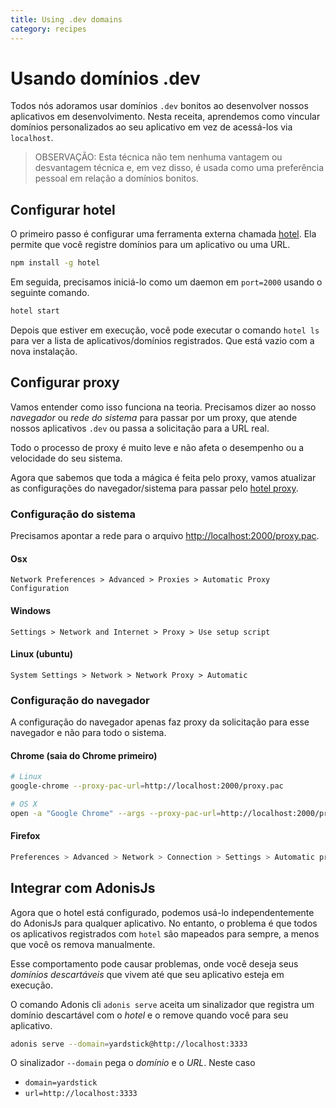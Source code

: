 ```yaml
---
title: Using .dev domains
category: recipes
---
```


# Usando domínios .dev

Todos nós adoramos usar domínios `.dev` bonitos ao desenvolver nossos aplicativos em desenvolvimento. Nesta receita, aprendemos como vincular domínios personalizados ao seu aplicativo em vez de acessá-los via `localhost`.

> OBSERVAÇÃO: Esta técnica não tem nenhuma vantagem ou desvantagem técnica e, em vez disso, é usada como uma preferência pessoal em relação a domínios bonitos.

## Configurar hotel
O primeiro passo é configurar uma ferramenta externa chamada [hotel](https://www.npmjs.com/package/hotel). Ela permite que você registre domínios para um aplicativo ou uma URL.

```bash
npm install -g hotel
```

Em seguida, precisamos iniciá-lo como um daemon em `port=2000` usando o seguinte comando.

```bash
hotel start
```

Depois que estiver em execução, você pode executar o comando `hotel ls` para ver a lista de aplicativos/domínios registrados. Que está vazio com a nova instalação.

## Configurar proxy
Vamos entender como isso funciona na teoria. Precisamos dizer ao nosso *navegador* ou *rede do sistema* para passar por um proxy, que atende nossos aplicativos `.dev` ou passa a solicitação para a URL real.

Todo o processo de proxy é muito leve e não afeta o desempenho ou a velocidade do seu sistema.

Agora que sabemos que toda a mágica é feita pelo proxy, vamos atualizar as configurações do navegador/sistema para passar pelo [hotel proxy](https://github.com/typicode/hotel/blob/master/docs/README.md#browser-configuration).

### Configuração do sistema
Precisamos apontar a rede para o arquivo [http://localhost:2000/proxy.pac](http://localhost:2000/proxy.pac).

#### Osx
```
Network Preferences > Advanced > Proxies > Automatic Proxy Configuration
```

#### Windows
```
Settings > Network and Internet > Proxy > Use setup script
```

#### Linux (ubuntu)
```
System Settings > Network > Network Proxy > Automatic
```

### Configuração do navegador
A configuração do navegador apenas faz proxy da solicitação para esse navegador e não para todo o sistema.

#### Chrome (saia do Chrome primeiro)

```bash
# Linux
google-chrome --proxy-pac-url=http://localhost:2000/proxy.pac

# OS X
open -a "Google Chrome" --args --proxy-pac-url=http://localhost:2000/proxy.pac
```

#### Firefox
```bash
Preferences > Advanced > Network > Connection > Settings > Automatic proxy URL configuration
```

## Integrar com AdonisJs
Agora que o hotel está configurado, podemos usá-lo independentemente do AdonisJs para qualquer aplicativo. No entanto, o problema é que todos os aplicativos registrados com `hotel` são mapeados para sempre, a menos que você os remova manualmente.

Esse comportamento pode causar problemas, onde você deseja seus *domínios descartáveis* que vivem até que seu aplicativo esteja em execução.

O comando Adonis cli `adonis serve` aceita um sinalizador que registra um domínio descartável com o *hotel* e o remove quando você para seu aplicativo.

```bash
adonis serve --domain=yardstick@http://localhost:3333
```

O sinalizador `--domain` pega o *domínio* e o *URL*. Neste caso

- `domain=yardstick`
- `url=http://localhost:3333`

